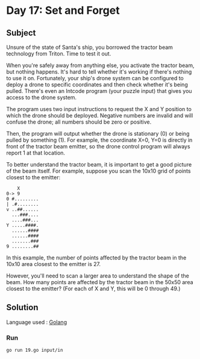 # Day 17: Set and Forget

## Subject

Unsure of the state of Santa's ship, you borrowed the tractor beam technology
from Triton. Time to test it out.

When you're safely away from anything else, you activate the tractor beam,
but nothing happens. It's hard to tell whether it's working if there's
nothing to use it on. Fortunately, your ship's drone system can be configured
to deploy a drone to specific coordinates and then check whether it's being
pulled. There's even an Intcode program (your puzzle input) that gives you
access to the drone system.

The program uses two input instructions to request the X and Y position to
which the drone should be deployed. Negative numbers are invalid and will
confuse the drone; all numbers should be zero or positive.

Then, the program will output whether the drone is stationary (0) or being
pulled by something (1). For example, the coordinate X=0, Y=0 is directly in
front of the tractor beam emitter, so the drone control program will always
report 1 at that location.

To better understand the tractor beam, it is important to get a good picture
of the beam itself. For example, suppose you scan the 10x10 grid of points
closest to the emitter:

        X
    0-> 9
    0 #.........
    | .#........
    v ..##......
      ...###....
      ....###...
    Y .....####.
      ......####
      ......####
      .......###
    9 ........##

In this example, the number of points affected by the tractor beam in the
10x10 area closest to the emitter is 27.

However, you'll need to scan a larger area to understand the shape of the
beam. How many points are affected by the tractor beam in the 50x50 area
closest to the emitter? (For each of X and Y, this will be 0 through 49.)

## Solution

Language used : [Golang](https://golang.org/)

### Run

    go run 19.go input/in
